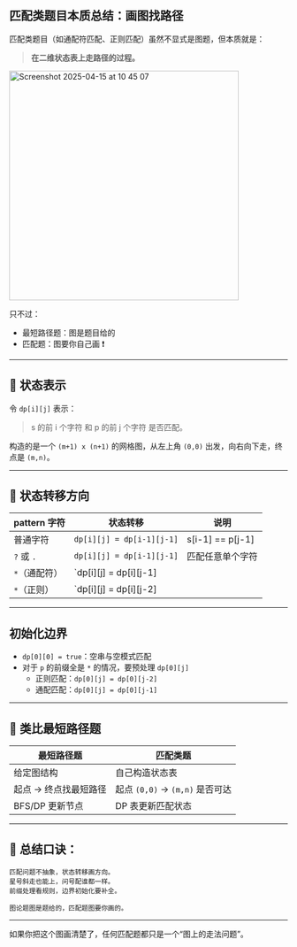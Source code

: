 ##  匹配类题目本质总结：画图找路径

匹配类题目（如通配符匹配、正则匹配）虽然不显式是图题，但本质就是：

> **在二维状态表上走路径的过程。**

<img width="415" alt="Screenshot 2025-04-15 at 10 45 07" src="https://github.com/user-attachments/assets/e6e4e93e-1676-42ef-a6fb-df5fa6e96d53" />

只不过：
- 最短路径题：图是题目给的 
- 匹配题：图要你自己画 ❗

---

## 🧩 状态表示

令 `dp[i][j]` 表示：
> s 的前 i 个字符 和 p 的前 j 个字符 是否匹配。

构造的是一个 `(m+1) x (n+1)` 的网格图，从左上角 `(0,0)` 出发，向右向下走，终点是 `(m,n)`。

---

## 🔁 状态转移方向

| pattern 字符 | 状态转移                          | 说明                                               |
|---------------|-----------------------------------|----------------------------------------------------|
| 普通字符      | `dp[i][j] = dp[i-1][j-1]`         | s[i-1] == p[j-1]                                   |
| `?` 或 `.`    | `dp[i][j] = dp[i-1][j-1]`         | 匹配任意单个字符                                   |
| `*`（通配符） | `dp[i][j] = dp[i][j-1] || dp[i-1][j]` | 不匹配字符 or 匹配当前字符继续用 `*`              |
| `*`（正则）   | `dp[i][j] = dp[i][j-2] || (dp[i-1][j] if match)` | 0 次或多次匹配 p[j-2] 前的字符       |

---

##  初始化边界

- `dp[0][0] = true`：空串与空模式匹配
- 对于 `p` 的前缀全是 `*` 的情况，要预处理 `dp[0][j]`
  - 正则匹配：`dp[0][j] = dp[0][j-2]`
  - 通配匹配：`dp[0][j] = dp[0][j-1]`

---

## 🎯 类比最短路径题

| 最短路径题           | 匹配类题                  |
|------------------------|----------------------------|
| 给定图结构             | 自己构造状态表             |
| 起点 → 终点找最短路径 | 起点 `(0,0)` → `(m,n)` 是否可达 |
| BFS/DP 更新节点       | DP 表更新匹配状态           |

---

## 🧠 总结口诀：

```
匹配问题不抽象，状态转移画方向。
星号斜走也能上，问号配谁都一样。
前缀处理看规则，边界初始化要补全。

图论题图是题给的，匹配题图要你画的。
```

---

如果你把这个图画清楚了，任何匹配题都只是一个“图上的走法问题”。

